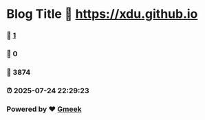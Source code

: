 # Blog Title :link: https://xdu.github.io 
### :page_facing_up: [1](https://xdu.github.io/tag.html) 
### :speech_balloon: 0 
### :hibiscus: 3874 
### :alarm_clock: 2025-07-24 22:29:23 
### Powered by :heart: [Gmeek](https://github.com/Meekdai/Gmeek)
